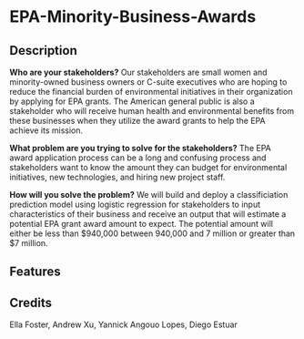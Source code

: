 # EPA-Minority-Business-Awards

## Description

**Who are your stakeholders?**
Our stakeholders are small women and minority-owned business owners or C-suite executives who are hoping to reduce the financial burden of environmental initiatives in their organization by applying for EPA grants. The American general public is also a stakeholder who will receive human health and environmental benefits from these businesses when they utilize the award grants to help the EPA achieve its mission. 

**What problem are you trying to solve for the stakeholders?**
The EPA award application process can be a long and confusing process and stakeholders want to know the amount they can budget for environmental initiatives, new technologies, and hiring new project staff.

**How will you solve the problem?**
We will build and deploy a classificiation prediction model using logistic regression for stakeholders to input characteristics of their business and receive an output that will estimate a potential EPA grant award amount to expect. The potential amount will either be less than $940,000 between 940,000 and 7 million or greater than $7 million.

## Features


## Credits
Ella Foster, Andrew Xu, Yannick Angouo Lopes, Diego Estuar
